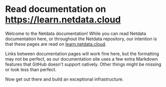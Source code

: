 <!--
---
title: "Read documentation on <https://learn.netdata.cloud>"
custom_edit_url: https://github.com/netdata/netdata/edit/master/docs/README.md
---
-->

# Read documentation on <https://learn.netdata.cloud>

Welcome to the Netdata documentation! While you can read Netdata documentation here, or throughout the Netdata
repository, our intention is that these pages are read on [learn.netdata.cloud](https://learn.netdata.cloud). 

Links between documentation pages will work fine here, but the formatting may not be perfect, as our documentation site
uses a few extra Markdown features that GitHub doesn't support natively. Other things might be missing or look less than
perfect.

Now get out there and build an exceptional infrastructure.

